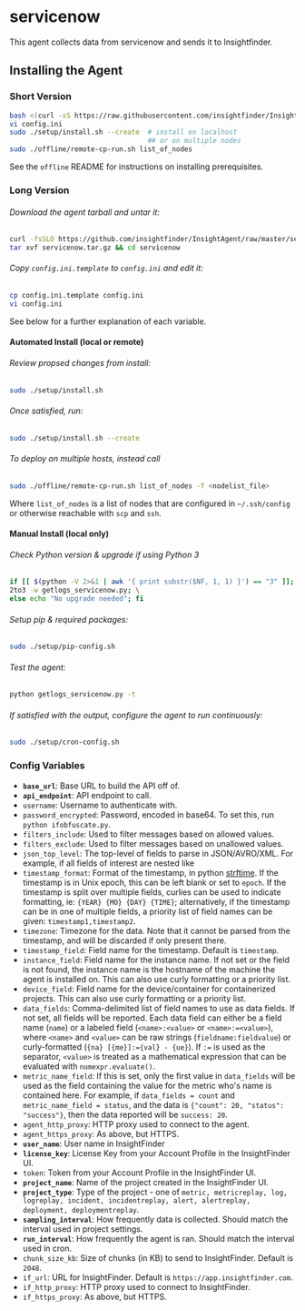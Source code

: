 # servicenow
This agent collects data from servicenow and sends it to Insightfinder.
## Installing the Agent

### Short Version
```bash
bash <(curl -sS https://raw.githubusercontent.com/insightfinder/InsightAgent/master/utils/fetch-agent.sh) servicenow && cd servicenow
vi config.ini
sudo ./setup/install.sh --create  # install on localhost
                                  ## or on multiple nodes
sudo ./offline/remote-cp-run.sh list_of_nodes
```

See the `offline` README for instructions on installing prerequisites.

### Long Version
###### Download the agent tarball and untar it:
```bash
curl -fsSLO https://github.com/insightfinder/InsightAgent/raw/master/servicenow/servicenow.tar.gz
tar xvf servicenow.tar.gz && cd servicenow
```

###### Copy `config.ini.template` to `config.ini` and edit it:
```bash
cp config.ini.template config.ini
vi config.ini
```
See below for a further explanation of each variable.

#### Automated Install (local or remote)
###### Review propsed changes from install:
```bash
sudo ./setup/install.sh
```

###### Once satisfied, run:
```bash
sudo ./setup/install.sh --create
```

###### To deploy on multiple hosts, instead call 
```bash
sudo ./offline/remote-cp-run.sh list_of_nodes -f <nodelist_file>
```
Where `list_of_nodes` is a list of nodes that are configured in `~/.ssh/config` or otherwise reachable with `scp` and `ssh`.

#### Manual Install (local only)
###### Check Python version & upgrade if using Python 3
```bash
if [[ $(python -V 2>&1 | awk '{ print substr($NF, 1, 1) }') == "3" ]]; then \
2to3 -w getlogs_servicenow.py; \
else echo "No upgrade needed"; fi
```

###### Setup pip & required packages:
```bash
sudo ./setup/pip-config.sh
```

###### Test the agent:
```bash
python getlogs_servicenow.py -t
```

###### If satisfied with the output, configure the agent to run continuously:
```bash
sudo ./setup/cron-config.sh
```

### Config Variables
* **`base_url`**: Base URL to build the API off of.
* **`api_endpoint`**: API endpoint to call.
* `username`: Username to authenticate with.
* `password_encrypted`: Password, encoded in base64. To set this, run `python ifobfuscate.py`.
* `filters_include`: Used to filter messages based on allowed values.
* `filters_exclude`: Used to filter messages based on unallowed values.
* `json_top_level`: The top-level of fields to parse in JSON/AVRO/XML. For example, if all fields of interest are nested like 
* `timestamp_format`: Format of the timestamp, in python [strftime](http://strftime.org/). If the timestamp is in Unix epoch, this can be left blank or set to `epoch`. If the timestamp is split over multiple fields, curlies can be used to indicate formatting, ie: `{YEAR} {MO} {DAY} {TIME}`; alternatively, if the timestamp can be in one of multiple fields, a priority list of field names can be given: `timestamp1,timestamp2`.
* `timezone`: Timezone for the data. Note that it cannot be parsed from the timestamp, and will be discarded if only present there.
* `timestamp_field`: Field name for the timestamp. Default is `timestamp`.
* `instance_field`: Field name for the instance name. If not set or the field is not found, the instance name is the hostname of the machine the agent is installed on. This can also use curly formatting or a priority list.
* `device_field`: Field name for the device/container for containerized projects. This can also use curly formatting or a priority list.
* `data_fields`: Comma-delimited list of field names to use as data fields. If not set, all fields will be reported. Each data field can either be a field name (`name`) or a labeled field (`<name>:<value>` or `<name>:=<value>`), where `<name>` and `<value>` can be raw strings (`fieldname:fieldvalue`) or curly-formatted (`{na} [{me}]:={val} - {ue}`). If `:=` is used as the separator, `<value>` is treated as a mathematical expression that can be evaluated with `numexpr.evaluate()`.
* `metric_name_field`: If this is set, only the first value in `data_fields` will be used as the field containing the value for the metric who's name is contained here. For example, if `data_fields = count` and `metric_name_field = status`, and the data is `{"count": 20, "status": "success"}`, then the data reported will be `success: 20`.
* `agent_http_proxy`: HTTP proxy used to connect to the agent.
* `agent_https_proxy`: As above, but HTTPS.
* **`user_name`**: User name in InsightFinder
* **`license_key`**: License Key from your Account Profile in the InsightFinder UI. 
* `token`: Token from your Account Profile in the InsightFinder UI. 
* **`project_name`**: Name of the project created in the InsightFinder UI. 
* **`project_type`**: Type of the project - one of `metric, metricreplay, log, logreplay, incident, incidentreplay, alert, alertreplay, deployment, deploymentreplay`.
* **`sampling_interval`**: How frequently data is collected. Should match the interval used in project settings.
* **`run_interval`**: How frequently the agent is ran. Should match the interval used in cron.
* `chunk_size_kb`: Size of chunks (in KB) to send to InsightFinder. Default is `2048`.
* `if_url`: URL for InsightFinder. Default is `https://app.insightfinder.com`.
* `if_http_proxy`: HTTP proxy used to connect to InsightFinder.
* `if_https_proxy`: As above, but HTTPS.
